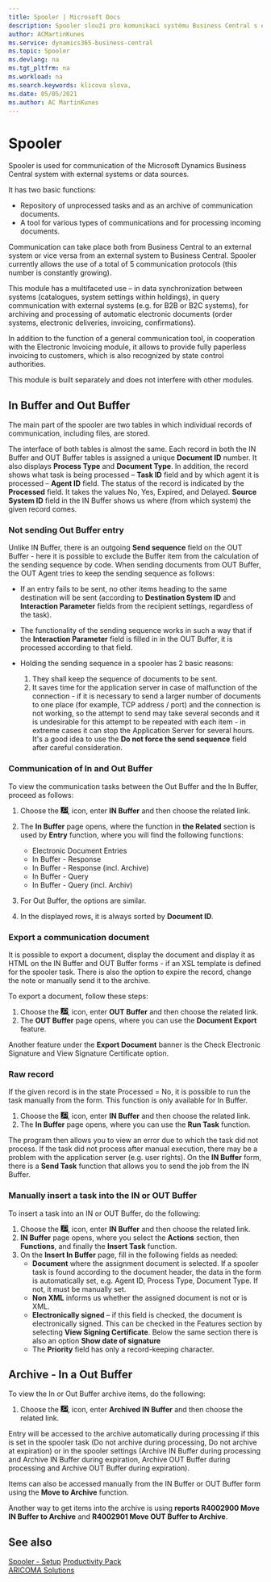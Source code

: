 ```yaml
---
title: Spooler | Microsoft Docs
description: Spooler slouží pro komunikaci systému Business Central s externími systémy nebo datovými zdroji.
author: ACMartinKunes
ms.service: dynamics365-business-central
ms.topic: Spooler
ms.devlang: na
ms.tgt_pltfrm: na
ms.workload: na
ms.search.keywords: klicova slova, 
ms.date: 05/05/2021
ms.author: AC MartinKunes
---
```

# Spooler

Spooler is used for communication of the Microsoft Dynamics Business Central system with external systems or data sources.

It has two basic functions:
- Repository of unprocessed tasks and as an archive of communication documents.
- A tool for various types of communications and for processing incoming documents.

Communication can take place both from Business Central to an external system or vice versa from an external system to Business Central. Spooler currently allows the use of a total of 5 communication protocols (this number is constantly growing).

This module has a multifaceted use – in data synchronization between systems (catalogues, system settings within holdings), in query communication with external systems (e.g. for B2B or B2C systems), for archiving and processing of automatic electronic documents (order systems, electronic deliveries, invoicing, confirmations).

In addition to the function of a general communication tool, in cooperation with the Electronic Invoicing module, it allows to provide fully paperless invoicing to customers, which is also recognized by state control authorities.

This module is built separately and does not interfere with other modules.

## In Buffer and Out Buffer

The main part of the spooler are two tables in which individual records of communication, including files, are stored.

The interface of both tables is almost the same. Each record in both the IN Buffer and OUT Buffer tables is assigned a unique **Document ID** number. It also displays **Process Type** and **Document Type**. In addition, the record shows what task is being processed – **Task ID** field and by which agent it is processed – **Agent ID** field. The status of the record is indicated by the **Processed** field. It takes the values No, Yes, Expired, and Delayed. **Source System ID** field in the IN Buffer shows us where (from which system) the given record comes.

### Not sending Out Buffer entry

Unlike IN Buffer, there is an outgoing **Send sequence** field on the OUT Buffer - here it is possible to exclude the Buffer item from the calculation of the sending sequence by code. When sending documents from OUT Buffer, the OUT Agent tries to keep the sending sequence as follows:


- If an entry fails to be sent, no other items heading to the same destination will be sent (according to **Destination System ID** and **Interaction Parameter** fields from the recipient settings, regardless of the task).
- The functionality of the sending sequence works in such a way that if the **Interaction Parameter** field is filled in in the OUT Buffer, it is processed according to that field.

- Holding the sending sequence in a spooler has 2 basic reasons:
   1. They shall keep the sequence of documents to be sent.
   2. It saves time for the application server in case of malfunction of the connection - if it is necessary to send a larger number of documents to one place (for example, TCP address / port) and the connection is not working, so the attempt to send may take several seconds and it is undesirable for this attempt to be repeated with each item - in extreme cases it can stop the Application Server for several hours. It's a good idea to use the **Do not force the send sequence** field after careful consideration.

### Communication of In and Out Buffer
To view the communication tasks between the Out Buffer and the In Buffer, proceed as follows:

1. Choose the ![Lightbulb that opens the Tell Me feature.](media/ui-search/search_small.png "Tell me what you want to do"), icon, enter **IN Buffer** and then choose the related link.
1. The **In Buffer** page opens, where the function in **the Related** section is used by **Entry** function, where you will find the following functions:
   - Electronic Document Entries
   - In Buffer - Response
   - In Buffer - Response (incl. Archive)
   - In Buffer - Query
   - In Buffer - Query (incl. Archiv)

1. For Out Buffer, the options are similar.
1. In the displayed rows, it is always sorted by **Document ID**.

### Export a communication document

It is possible to export a document, display the document and display it as HTML on the IN Buffer and OUT Buffer forms - if an XSL template is defined for the spooler task. There is also the option to expire the record, change the note or manually send it to the archive.

To export a document, follow these steps:

1. Choose the ![Lightbulb that opens the Tell Me feature.](media/ui-search/search_small.png "Tell me what you want to do"), icon, enter **OUT Buffer** and then choose the related link.
1. The **OUT Buffer** page opens, where you can use the **Document Export** feature.

Another feature under the **Export Document** banner is the Check Electronic Signature and View Signature Certificate option.

### Raw record

If the given record is in the state Processed = No, it is possible to run the task manually from the form. This function is only available for In Buffer.

1. Choose the ![Lightbulb that opens the Tell Me feature.](media/ui-search/search_small.png "Tell me what you want to do"), icon, enter **IN Buffer** and then choose the related link.
1. The **In Buffer** page opens, where you can use the **Run Task** function.

The program then allows you to view an error due to which the task did not process. If the task did not process after manual execution, there may be a problem with the application server (e.g. user rights). On the **IN Buffer** form, there is a **Send Task** function that allows you to send the job from the IN Buffer.

### Manually insert a task into the IN or OUT Buffer

To insert a task into an IN or OUT Buffer, do the following:

1. Choose the ![Lightbulb that opens the Tell Me feature.](media/ui-search/search_small.png "Tell me what you want to do"), icon, enter **IN Buffer** and then choose the related link.
1. **IN Buffer** page opens, where you select the **Actions** section, then **Functions**, and finally the **Insert Task** function.
1. On the **Insert In Buffer** page, fill in the following fields as needed:
   - **Document** where the assignment document is selected. If a spooler task is found according to the document header, the data in the form is automatically set, e.g. Agent ID, Process Type, Document Type. If not, it must be manually set.
   - **Non XML** informs us whether the assigned document is not or is XML.
   - **Electronically signed** – if this field is checked, the document is electronically signed. This can be checked in the Features section by selecting **View Signing Certificate**. Below the same section there is also an option **Show date of signature**
   - The **Priority** field has only a record-keeping character.

## Archive - In a Out Buffer

To view the In or Out Buffer archive items, do the following:

1. Choose the ![Lightbulb that opens the Tell Me feature.](media/ui-search/search_small.png "Tell me what you want to do"), icon, enter **Archived IN Buffer** and then choose the related link.

Entry will be accessed to the archive automatically during processing if this is set in the spooler task (Do not archive during processing, Do not archive at expiration) or in the spooler settings (Archive IN Buffer during processing and Archive IN Buffer during expiration, Archive OUT Buffer during processing and Archive OUT Buffer during expiration).

Items can also be accessed manually from the IN Buffer or OUT Buffer form using the **Move to Archive** function.

Another way to get items into the archive is using  **reports R4002900 Move IN Buffer to Archive** and **R4002901 Move OUT Buffer to Archive**.

## See also
[Spooler - Setup](ac-spooler-setup.md)
[Productivity Pack](ac-productivity-pack.md)  
[ARICOMA Solutions](../index.md)